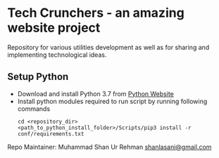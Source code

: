 # Tech Crunchers - an amazing website project

Repository for various utilities development as well as for sharing and implementing technological ideas.

## Setup Python
- Download and install Python 3.7 from [Python Website](https://www.python.org/)
- Install python modules required to run script by running following commands
    ```
    cd <repository_dir>
    <path_to_python_install_folder>/Scripts/pip3 install -r conf/requirements.txt
    ```

Repo Maintainer: Muhammad Shan Ur Rehman <shanlasani@gmail.com>
